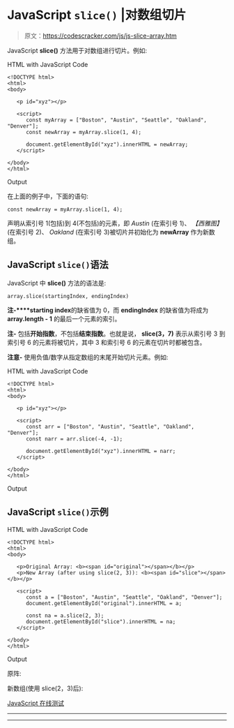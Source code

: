 # JavaScript `slice()` |对数组切片

> 原文：<https://codescracker.com/js/js-slice-array.htm>

JavaScript **slice()** 方法用于对数组进行切片。例如:

HTML with JavaScript Code

```
<!DOCTYPE html>
<html>
<body>

   <p id="xyz"></p>

   <script>
      const myArray = ["Boston", "Austin", "Seattle", "Oakland", "Denver"];
      const newArray = myArray.slice(1, 4);

      document.getElementById("xyz").innerHTML = newArray;
   </script>

</body>
</html>
```

Output

在上面的例子中，下面的语句:

```
const newArray = myArray.slice(1, 4);
```

声明从索引号 1(包括)到 4(不包括)的元素，即 *Austin* (在索引号 1)、 *【西雅图】*(在索引号 2)、 *Oakland* (在索引号 3)被切片并初始化为 **newArray** 作为新数组。

## JavaScript `slice()`语法

JavaScript 中 **slice()** 方法的语法是:

```
array.slice(startingIndex, endingIndex)
```

**注-****starting index**的缺省值为 0，而 **endingIndex** 的缺省值为将成为 **array.length - 1** 的最后一个元素的索引。

**注-** 包括**开始指数**，不包括**结束指数**。也就是说， **slice(3，7)** 表示从索引号 3 到索引号 6 的元素将被切片，其中 3 和索引号 6 的元素在切片时都被包含。

**注意-** 使用负值/数字从指定数组的末尾开始切片元素。例如:

HTML with JavaScript Code

```
<!DOCTYPE html>
<html>
<body>

   <p id="xyz"></p>

   <script>
      const arr = ["Boston", "Austin", "Seattle", "Oakland", "Denver"];
      const narr = arr.slice(-4, -1);

      document.getElementById("xyz").innerHTML = narr;
   </script>

</body>
</html>
```

Output

## JavaScript `slice()`示例

HTML with JavaScript Code

```
<!DOCTYPE html>
<html>
<body>

   <p>Original Array: <b><span id="original"></span></b></p>
   <p>New Array (after using slice(2, 3)): <b><span id="slice"></span></b></p>

   <script>
      const a = ["Boston", "Austin", "Seattle", "Oakland", "Denver"];
      document.getElementById("original").innerHTML = a;

      const na = a.slice(2, 3);
      document.getElementById("slice").innerHTML = na;
   </script>

</body>
</html>
```

Output

原阵:

新数组(使用 slice(2，3)后):

[JavaScript 在线测试](/exam/showtest.php?subid=6)

* * *

* * *